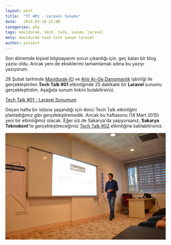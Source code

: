 ```yaml
---
layout: post
title:  "TT #01 - Laravel Sunumu"
date:   2015-03-10 22:00
categories: php
tags: mavidurak, tech, talk, sunum, laravel
meta: mavidurak tech talk sunum laravel
author: ozziest
---
```


Son dönemde kişisel bilgisayarım sorun çıkardığı için, geç kalan bir blog yazısı oldu. Ancak yeni de eksiklerimi tamamlamak adına bu yazıyı yazıyorum. 

28 Şubat tarihinde [Mavidurak-IO](http://mavidurak.github.io) ve [Ahir Ar-Ge Danışmanlık](http://ahir.com.tr) işbirliği ile gerçekleştirilen **Tech Talk #01** etkinliğinde 25 dakikalık bir **Laravel** sunumu gerçekleştirdim. Aşağıda sunum linkini bulabilirsiniz. 

[Tech Talk #01 - Laravel Sunumum](http://slides.com/iozguradem/laravel)

Geçen hafta bir istisna yaşandığı için ikinci Tech Talk etkinliğini planladığımız gibi gerçekleştiremedik. Ancak bu haftasonu (14 Mart 2015) yeni bir etkinliğimiz olacak. Eğer siz de Sakarya'da yaşıyorsanız, **Sakarya Teknokent**'te gerçekleştireceğimiz [Tech Talk #02](https://www.facebook.com/events/916929318337469/) etkinliğine katılabilirsiniz.

![Gerçekleştirdiğim Sunumdan Bir Kare](/images/tech-talk-01-ozgur-adem-isikli-laravel-sunumu.jpg)